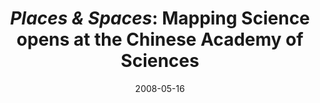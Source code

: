 ---
date: 2008-05-16
title: "*Places & Spaces*: Mapping Science opens at the Chinese Academy of Sciences"
source: IU News Room
sourceUrl: https://newsinfo.iu.edu/news/page/normal/8229.html
pdfLink: 20080516-mapping-science-chinese-academy.pdf
---